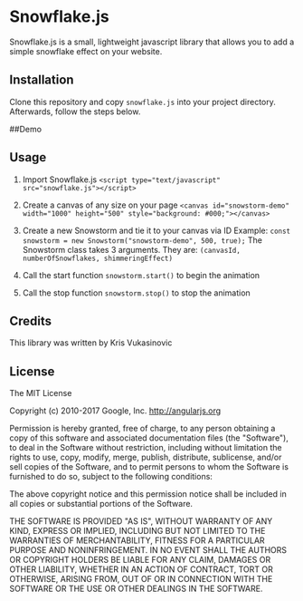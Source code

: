 # Snowflake.js

Snowflake.js is a small, lightweight javascript library that allows you to add a simple snowflake effect on your website.

## Installation

Clone this repository and copy `snowflake.js` into your project directory. Afterwards, follow the steps below.

##Demo

<canvas id="snowstorm-demo" width="1000" height="500" style="background: #000;"></canvas>

<script type="text/javascript" src="snowflake.js"></script>
<script type="text/javascript">
	const snowstorm = new Snowstorm("snowstorm-demo", 500, true);
	snowstorm.start();
</script>

## Usage

1. Import Snowflake.js `<script type="text/javascript" src="snowflake.js"></script>`
2. Create a canvas of any size on your page
`<canvas id="snowstorm-demo" width="1000" height="500" style="background: #000;"></canvas>`

3. Create a new Snowstorm and tie it to your canvas via ID
Example:
`const snowstorm = new Snowstorm("snowstorm-demo", 500, true);`
The Snowstorm class takes 3 arguments. They are: 
`(canvasId, numberOfSnowflakes, shimmeringEffect)`

4. Call the start function `snowstorm.start()` to begin the animation
5. Call the stop function `snowstorm.stop()` to stop the animation

## Credits

This library was written by Kris Vukasinovic

## License

The MIT License

Copyright (c) 2010-2017 Google, Inc. http://angularjs.org

Permission is hereby granted, free of charge, to any person obtaining a copy
of this software and associated documentation files (the "Software"), to deal
in the Software without restriction, including without limitation the rights
to use, copy, modify, merge, publish, distribute, sublicense, and/or sell
copies of the Software, and to permit persons to whom the Software is
furnished to do so, subject to the following conditions:

The above copyright notice and this permission notice shall be included in
all copies or substantial portions of the Software.

THE SOFTWARE IS PROVIDED "AS IS", WITHOUT WARRANTY OF ANY KIND, EXPRESS OR
IMPLIED, INCLUDING BUT NOT LIMITED TO THE WARRANTIES OF MERCHANTABILITY,
FITNESS FOR A PARTICULAR PURPOSE AND NONINFRINGEMENT. IN NO EVENT SHALL THE
AUTHORS OR COPYRIGHT HOLDERS BE LIABLE FOR ANY CLAIM, DAMAGES OR OTHER
LIABILITY, WHETHER IN AN ACTION OF CONTRACT, TORT OR OTHERWISE, ARISING FROM,
OUT OF OR IN CONNECTION WITH THE SOFTWARE OR THE USE OR OTHER DEALINGS IN
THE SOFTWARE.
